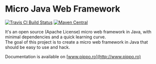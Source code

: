 Micro Java Web Framework
=====================

[![Travis CI Build Status](https://travis-ci.org/decebals/pippo.png)](https://travis-ci.org/decebals/pippo)
[![Maven Central](http://img.shields.io/maven-central/v/ro.pippo/pippo-core.svg)](http://search.maven.org/#search|ga|1|pippo-core)

It's an open source (Apache License) micro web framework in Java, with minimal dependencies and a quick learning curve.     
The goal of this project is to create a micro web framework in Java that should be easy to use and hack.      

Documentation is available on [www.pippo.ro](http://www.pippo.ro)
